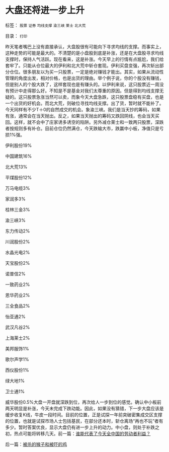 # 大盘还将进一步上升

标签： `股票` `证券` `均线支撑` `渝三峡` `莱士` `北大荒` 

目录： `打印`

昨天笔者嘴巴上没有直接承认，大盘股很有可能向下寻求均线的支撑。而事实上，这种走势的可能是最大的。不清楚的是小盘股到底是补涨，还是在大盘股寻求均线支撑时，保持人气活跃。现在看来，这是补涨。今天早上的行情有点尴尬，我们给套牢了。只能从仓位最大的伊利和北大荒中斩仓套现。伊利买盘变强，再次斩出部分仓位。很多朋友以为买一只股票，一定是绝对赚钱才能出。其实，如果从流动性管理的角度出发，相对价格，也是出货的理由。举个例子说，你的个股没有赚钱，但是别人的个股大跌了，这样套现也是有赚头的。以伊利来说，这只股票近一周没有预计中走得那么好。不知是不是基金对我们太尊重的原因。但是得到均线支撑无疑的。这只股票急涨当然可以卖，而象今天大盘急跌，这只股票盘稳有买盘，也是一个出货的好机会。而北大荒，则破位寻找均线支撑。出了货，暂时就不能补了。今天同样有不少T＋0的自然成交的机会。象渝三峡。我们是当天抄的筹码，如果有涨，通常会在当天抛出。反之，如果当天抛出的筹码又跌回阴线，也会当天买回。这样，就不会中了庄家诱多诱空的陷阱。另外减仓莱士和一致两只股票，深跌者按规则多有补仓。目前仓位仍然满仓，今天跌输大市，跌赢中小板，净值只是亏损1%强。

伊利股份19%

中国建筑16%

北大荒13%

平煤股份12%

万马电缆3%

家润多3%

桂林三金3%

渝三峡3%

东力传动2%

川润股份2%

水晶光电2%

天宝股份2%

诺普信2%

一致药业2%

恩华药业2%

三全食品2%

怡亚通2%

武汉凡谷2%

上海莱士2%

美邦服饰1%

歌尔声学1%

西仪股份1%

绿大地1%

卫士通1%

威华股份0.5%大盘一开盘就深跌到位，再次给人一步到位的感觉。确认中小板前两天明显是补涨，今天未完成下跌动能。因此，如果没有猜错，下一步大盘应该是缓步收复K线，牛皮一段时间。目前的位置，正是试探一年前突破密集成交区支撑的位置，也就是试探市场人士包括基民，在部分还本时，斩仓离场“再也不玩”者有多少。暂时答案优良，显示大盘仍有进一步上升的动力。中小盘，则处于补跌之初，热点可能将转移几天。前一篇：[谁能代表了今天全中国的劳动者利益？](../../../2009/8/6/谁能代表了今天全中国的劳动者利益？.md)

后一篇：[被杀的猴子和被吓的鸡](../../../2009/8/6/被杀的猴子和被吓的鸡.md)
